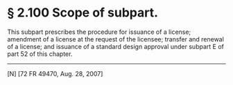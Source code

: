 # § 2.100   Scope of subpart.

This subpart prescribes the procedure for issuance of a license; amendment of a license at the request of the licensee; transfer and renewal of a license; and issuance of a standard design approval under subpart E of part 52 of this chapter.



---

[N] [72 FR 49470, Aug. 28, 2007]




